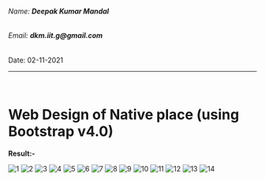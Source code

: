 <h6>Name: <b>Deepak Kumar Mandal</b></h6>
<h6>Email: <b>dkm.iit.g@gmail.com</b></h6>
<p>Date: 02-11-2021</p>
<hr/>
<br/>
<h1>Web Design of Native place (using Bootstrap v4.0)</h1>
<b>Result:-</b>

![1](https://github.com/deepak-mandal/ds-algo/assets/55249860/1409b212-0b80-4078-b3d8-9072e63d8ce3)
![2](https://github.com/deepak-mandal/ds-algo/assets/55249860/3a8dabec-9c9b-409e-89aa-1f543718e301)
![3](https://github.com/deepak-mandal/ds-algo/assets/55249860/e58833ee-4431-48d0-ab23-c9d4da29a6f1)
![4](https://github.com/deepak-mandal/ds-algo/assets/55249860/8a78cf63-0088-4277-a1be-b77522f4371a)
![5](https://github.com/deepak-mandal/ds-algo/assets/55249860/a01cb72d-7f78-4dd5-b205-0d93ba3c8978)
![6](https://github.com/deepak-mandal/ds-algo/assets/55249860/a28df4de-7634-41e0-bfac-c25028834048)
![7](https://github.com/deepak-mandal/ds-algo/assets/55249860/3f44d302-7776-4855-8914-1202fd034c71)
![8](https://github.com/deepak-mandal/ds-algo/assets/55249860/6bcf9fd8-93f5-456a-850f-e2b5f45aa9e6)
![9](https://github.com/deepak-mandal/ds-algo/assets/55249860/4dc08363-6a20-4c8a-b473-c2c5f9432620)
![10](https://github.com/deepak-mandal/ds-algo/assets/55249860/c531980c-afba-4b1e-8a21-b86ebc37a763)
![11](https://github.com/deepak-mandal/ds-algo/assets/55249860/5a63325e-008d-4ff7-8bf0-9073b68a5f78)
![12](https://github.com/deepak-mandal/ds-algo/assets/55249860/e5c89539-3c65-44b6-b581-d10773d4173e)
![13](https://github.com/deepak-mandal/ds-algo/assets/55249860/0cd42b52-f16e-4e2b-a3a0-3d0a4662741e)
![14](https://github.com/deepak-mandal/ds-algo/assets/55249860/ad9dca6b-530a-414d-bbeb-23a55ade3f9a)

